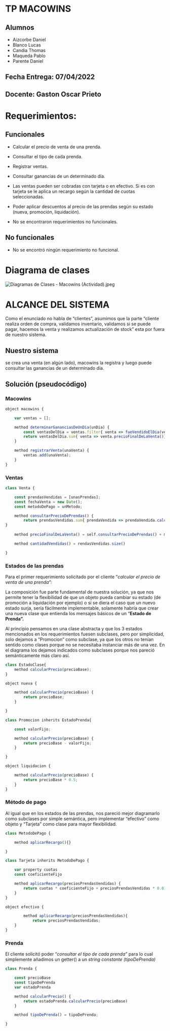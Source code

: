 # TP MACOWINS

## Alumnos

- Aizcorbe Daniel
- Blanco Lucas
- Candia Thomas
- Maqueda Pablo
- Parente Daniel

## Fecha Entrega: 07/04/2022

## **Docente**: Gaston Oscar Prieto

# Requerimientos:

## Funcionales

- Calcular el precio de venta de una prenda.
- Consultar el tipo de cada prenda.
- Registrar ventas.
- Consultar ganancias de un determinado día.
- Las ventas pueden ser cobradas con tarjeta o en efectivo. Si es con tarjeta se le aplica un recargo según la cantidad de cuotas seleccionadas.
- Poder aplicar descuentos al precio de las prendas según su estado (nueva, promoción, liquidación).

- No se encontraron requerimientos no funcionales.

## No funcionales

- No se encontró ningún requerimiento no funcional.

# Diagrama de clases

![Diagramas de Clases - Macowins (Actividad).jpeg](TP%20MACOWIN%201c355/Diagramas_de_Clases_-_Macowins_(Actividad).jpeg)

# ALCANCE DEL SISTEMA

Como el enunciado no habla de “clientes”, asumimos que la parte “cliente realiza orden de compra, validamos inventario, validamos si se puede pagar, hacemos la venta y realizamos actualización de stock” esta por fuera de nuestro sistema.

## Nuestro sistema

se crea una venta (en algún lado), macowins la registra y luego puede consultar las ganancias de un determinado día.

## **Solución (pseudocódigo)**

### Macowins

```jsx
object macowins {

	var ventas = [];

	method determinarGananciasDeUnDia(unDia) {
		const ventasDelDia = ventas.filter{ venta => fueVendidoElDia(venta,unDia)};
		return ventasDelDia.sum{ venta => venta.precioFinalDeLaVenta()};
	}

	method registrarVenta(unaVenta) {
		ventas.add(unaVenta);
	}
}
```

### Ventas

```jsx
class Venta {

	const prendasVendidas = [unasPrendas];
	const fechaVenta = new Date();
	const metodoDePago = unMetodo;

	method consultarPrecioDePrendas() { 
		return prendasVendidas.sum{ prendaVendida => prendaVendida.calcularPrecio()}
}
	
	method precioFinalDeLaVenta() = self.consultarPrecioDePrendas() + metodoDePago.aplicarRecargo(self.consultarPrecioDePrendas())

	method cantidadVendidas() = rendasVendidas.size()

}
```

### **Estados de las prendas**

Para el primer requerimiento solicitado por el cliente “*calcular el precio de venta de una prenda”:*

La composición fue parte fundamental de nuestra solución, ya que nos permite tener la flexibilidad de que un objeto pueda cambiar su estado (de promoción a liquidación por ejemplo) o si se diera el caso que un nuevo estado surja, sería fácilmente implementable, solamente habría que crear una nueva clase que entienda los mensajes básicos de un “**Estado de Prenda”.**

Al principio pensamos en una clase abstracta y que los 3 estados mencionados en los requerimientos fuesen subclases, pero por simplicidad, solo dejamos a “Promocion” como subclase, ya que los otros no tenían sentido como clases porque no se necesitaba instanciar más de una vez. En el diagrama los dejamos indicados como subclases porque nos pareció semánticamente más claro así.

```jsx
class EstadoClase{
	method calcularPrecio(precioBase);
}

object nueva {

	method calcularPrecio(precioBase) {
		return precioBase;
	}

}

class Promocion inherits EstadoPrenda{

	const valorFijo;

	method calcularPrecio(precioBase) {
		return precioBase - valorFijo;
	}

}

object liquidacion {

	method calcularPrecio(precioBase) {
		return precioBase * 0.5;
	}
}
```

### **Método de pago**

Al igual que en los estados de las prendas, nos pareció mejor diagramarlo como subclases por simple semántica, pero implementar “efectivo” como objeto y “Tarjeta” como clase para mayor flexibilidad.

```jsx
class MetodoDePago {

	method aplicarRecargo(){}

}

class Tarjeta inherits MetodoDePago {

	var property cuotas
	const coeficienteFijo

	method aplicarRecargo(preciosPrendasVendidas) {
		return cuotas * coeficienteFijo + preciosPrendasVendidas * 0.01
	}
}

object efectivo {

		method aplicarRecargo(preciosPrendasVendidas){ 
			return preciosPrendasVendidas;
	}
}
```

### **Prenda**

El cliente solicitó poder “*consultar el tipo de cada prenda”* para lo cual simplemente añadimos un getter() a un *string constante (tipoDePrenda)*

```jsx
class Prenda {

	const precioBase
	const tipoDePrenda
	var estadoPrenda

	method calcularPrecio() {
		return estadoPrenda.calcularPrecio(precioBase)
	}

	method tipoDePrenda() = tipoDePrenda;

}
```